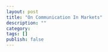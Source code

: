 ```yaml
---
layout: post
title: "On Communication In Markets"
description: ""
category: 
tags: []
publish: false
---
```

